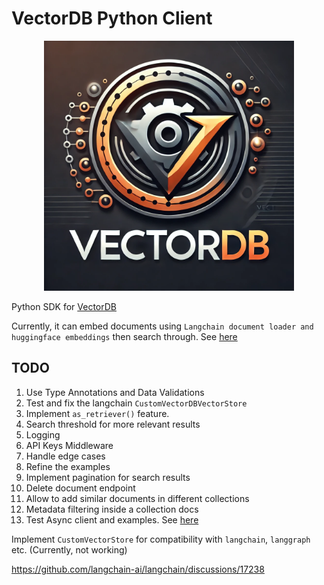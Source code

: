 # VectorDB Python Client
<div align="center">
    <img src="assets/logo.png" width="400" />
</div>

Python SDK for [VectorDB](https://github.com/Raghvender1205/VectorDB)

Currently, it can embed documents using `Langchain document loader and huggingface embeddings` then search through. See [here](https://github.com/Raghvender1205/VectorDBPythonClient/blob/master/examples/vectordb_langchain_embed_example.py)

## TODO
1. Use Type Annotations and Data Validations
2. Test and fix the langchain `CustomVectorDBVectorStore`
3. Implement `as_retriever()` feature.
4. Search threshold for more relevant results
5. Logging
6. API Keys Middleware
7. Handle edge cases
8. Refine the examples
9. Implement pagination for search results
10. Delete document endpoint 
11. Allow to add similar documents in different collections
12. Metadata filtering inside a collection docs
13. Test Async client and examples. See [here](https://github.com/Raghvender1205/VectorDBPythonClient/tree/master/examples/async_client_test.py)

Implement `CustomVectorStore` for compatibility with `langchain`, `langgraph` etc. (Currently, not working)

https://github.com/langchain-ai/langchain/discussions/17238